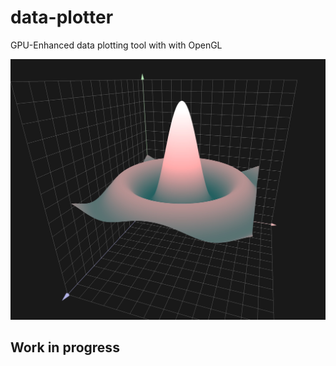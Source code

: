 # data-plotter
GPU-Enhanced data plotting tool with with OpenGL

![alt text](https://raw.githubusercontent.com/MarkusVLA/data-plotter/main/img/demo_img.jpg)

## Work in progress

